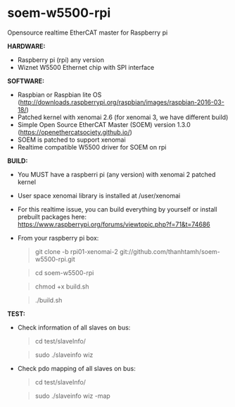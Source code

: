 # soem-w5500-rpi
Opensource realtime EtherCAT master for Raspberry pi 

**HARDWARE:**
+ Raspberry pi (rpi) any version
+ Wiznet W5500 Ethernet chip with SPI interface

**SOFTWARE:**
+ Raspbian or Raspbian lite OS (http://downloads.raspberrypi.org/raspbian/images/raspbian-2016-03-18/)
+ Patched kernel with xenomai 2.6 (for xenomai 3, we have different build) 
+ Simple Open Source EtherCAT Master (SOEM) version 1.3.0 (https://openethercatsociety.github.io/)
+ SOEM is patched to support xenomai
+ Realtime compatible W5500 driver for SOEM on rpi 

**BUILD:**
* You MUST have a raspberri pi (any version) with xenomai 2 patched kernel
* User space xenomai library is installed at /user/xenomai
* For this realtime issue, you can build everything by yourself or install prebuilt packages here: https://www.raspberrypi.org/forums/viewtopic.php?f=71&t=74686
* From your raspberry pi box:

	> git clone -b rpi01-xenomai-2 git://github.com/thanhtamh/soem-w5500-rpi.git 
	
	> cd soem-w5500-rpi
	
	> chmod +x build.sh
	
	> ./build.sh
	  
**TEST:**
* Check information of all slaves on bus:

	> cd test/slaveInfo/
	
	> sudo ./slaveinfo wiz
	
* Check pdo mapping of all slaves on bus:

	> cd test/slaveInfo/
	
	> sudo ./slaveinfo wiz -map
	
